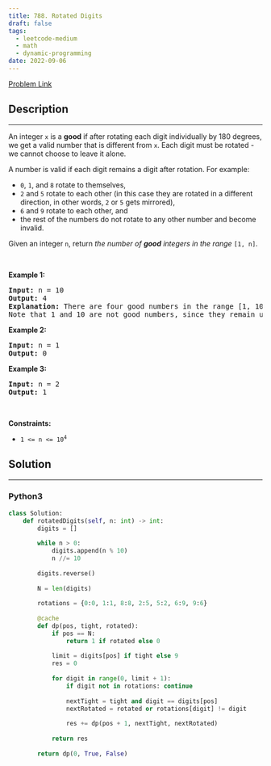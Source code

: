 ```yaml
---
title: 788. Rotated Digits
draft: false
tags: 
  - leetcode-medium
  - math
  - dynamic-programming
date: 2022-09-06
---
```


[Problem Link](https://leetcode.com/problems/rotated-digits/)

## Description

---
<p>An integer <code>x</code> is a <strong>good</strong> if after rotating each digit individually by 180 degrees, we get a valid number that is different from <code>x</code>. Each digit must be rotated - we cannot choose to leave it alone.</p>

<p>A number is valid if each digit remains a digit after rotation. For example:</p>

<ul>
	<li><code>0</code>, <code>1</code>, and <code>8</code> rotate to themselves,</li>
	<li><code>2</code> and <code>5</code> rotate to each other (in this case they are rotated in a different direction, in other words, <code>2</code> or <code>5</code> gets mirrored),</li>
	<li><code>6</code> and <code>9</code> rotate to each other, and</li>
	<li>the rest of the numbers do not rotate to any other number and become invalid.</li>
</ul>

<p>Given an integer <code>n</code>, return <em>the number of <strong>good</strong> integers in the range </em><code>[1, n]</code>.</p>

<p>&nbsp;</p>
<p><strong class="example">Example 1:</strong></p>

<pre>
<strong>Input:</strong> n = 10
<strong>Output:</strong> 4
<strong>Explanation:</strong> There are four good numbers in the range [1, 10] : 2, 5, 6, 9.
Note that 1 and 10 are not good numbers, since they remain unchanged after rotating.
</pre>

<p><strong class="example">Example 2:</strong></p>

<pre>
<strong>Input:</strong> n = 1
<strong>Output:</strong> 0
</pre>

<p><strong class="example">Example 3:</strong></p>

<pre>
<strong>Input:</strong> n = 2
<strong>Output:</strong> 1
</pre>

<p>&nbsp;</p>
<p><strong>Constraints:</strong></p>

<ul>
	<li><code>1 &lt;= n &lt;= 10<sup>4</sup></code></li>
</ul>


## Solution

---
### Python3
``` py title='rotated-digits'
class Solution:
    def rotatedDigits(self, n: int) -> int:
        digits = []
        
        while n > 0:
            digits.append(n % 10)
            n //= 10
        
        digits.reverse()
        
        N = len(digits)
        
        rotations = {0:0, 1:1, 8:8, 2:5, 5:2, 6:9, 9:6}
        
        @cache
        def dp(pos, tight, rotated):
            if pos == N:
                return 1 if rotated else 0
            
            limit = digits[pos] if tight else 9
            res = 0
            
            for digit in range(0, limit + 1):
                if digit not in rotations: continue
                
                nextTight = tight and digit == digits[pos]
                nextRotated = rotated or rotations[digit] != digit
                
                res += dp(pos + 1, nextTight, nextRotated)    
            
            return res
        
        return dp(0, True, False)
```

